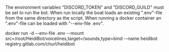 The environment variables "DISCORD_TOKEN" and "DISCORD_GUILD" must be set to run the bot.
When run locally the boat loads an existing ".env"-file from the same directory as the script.
When running a docker container an ".env"-file can be loaded with "--env-file .env".

docker run -d --env-file .env --mount src=/root/HeidiBot/voicelines,target=/sounds,type=bind --name heidibot registry.gitlab.com/churl/heidibot
